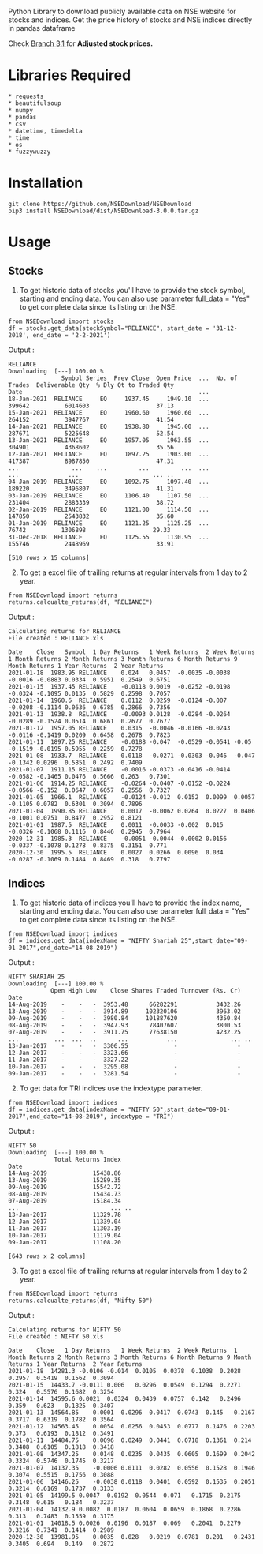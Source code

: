 Python Library to download publicly available data on NSE website for stocks and indices. Get the price history of stocks and NSE indices directly in pandas dataframe

Check <a href="https://github.com/NSEDownload/NSEDownload/tree/3.1">Branch 3.1 </a> for <b> Adjusted stock prices.</b>

# Libraries Required #

    * requests 
    * beautifulsoup
    * numpy
    * pandas
    * csv
    * datetime, timedelta 
    * time
    * os
    * fuzzywuzzy


# Installation #

```
git clone https://github.com/NSEDownload/NSEDownload
pip3 install NSEDownload/dist/NSEDownload-3.0.0.tar.gz 
```

# Usage #

## Stocks ##

1. To get historic data of stocks you'll have to provide the stock symbol, starting and ending data. You can also use parameter full_data = "Yes" to get complete data since its listing on the NSE.

```
from NSEDownload import stocks
df = stocks.get_data(stockSymbol="RELIANCE", start_date = '31-12-2018', end_date = '2-2-2021')
```

Output : 

```
RELIANCE
Downloading  [---] 100.00 % 
               Symbol Series  Prev Close  Open Price  ...  No. of Trades  Deliverable Qty  % Dly Qt to Traded Qty   
Date                                                  ...                                                           
18-Jan-2021  RELIANCE     EQ     1937.45     1949.10  ...         399642          6014603                   37.13   
15-Jan-2021  RELIANCE     EQ     1960.60     1960.60  ...         264152          3947767                   41.54   
14-Jan-2021  RELIANCE     EQ     1938.80     1945.00  ...         287671          5225648                   52.54   
13-Jan-2021  RELIANCE     EQ     1957.05     1963.55  ...         304901          4368602                   35.56   
12-Jan-2021  RELIANCE     EQ     1897.25     1903.00  ...         417387          8987850                   47.31   
...               ...    ...         ...         ...  ...            ...              ...                     ... ..
04-Jan-2019  RELIANCE     EQ     1092.75     1097.40  ...         189220          3496807                   41.31   
03-Jan-2019  RELIANCE     EQ     1106.40     1107.50  ...         231404          2883339                   38.72   
02-Jan-2019  RELIANCE     EQ     1121.00     1114.50  ...         147850          2543832                   35.60   
01-Jan-2019  RELIANCE     EQ     1121.25     1125.25  ...          76742          1306898                   29.33   
31-Dec-2018  RELIANCE     EQ     1125.55     1130.95  ...         155746          2448969                   33.91   

[510 rows x 15 columns]
```

2. To get a excel file of trailing returns at regular intervals from 1 day to 2 year.

```
from NSEDownload import returns
returns.calcualte_returns(df, "RELIANCE")
```

Output : 

```
Calculating returns for RELIANCE
File created : RELIANCE.xls

Date    Close   Symbol  1 Day Returns   1 Week Returns  2 Week Returns  1 Month Returns 2 Month Returns 3 Month Returns 6 Month Returns 9 Month Returns 1 Year Returns  2 Year Returns
2021-01-18  1983.95 RELIANCE    0.024   0.0457  -0.0035 -0.0038 -0.0016 -0.0883 0.0334  0.5951  0.2549  0.6751
2021-01-15  1937.45 RELIANCE    -0.0118 0.0019  -0.0252 -0.0198 -0.0324 -0.1095 0.0135  0.5829  0.2598  0.7057
2021-01-14  1960.6  RELIANCE    0.0112  0.0259  -0.0124 -0.007  -0.0208 -0.1114 0.0636  0.6785  0.2866  0.7356
2021-01-13  1938.8  RELIANCE    -0.0093 0.0128  -0.0284 -0.0264 -0.0289 -0.1524 0.0514  0.6861  0.2677  0.7677
2021-01-12  1957.05 RELIANCE    0.0315  -0.0046 -0.0166 -0.0243 -0.0116 -0.1419 0.0209  0.6458  0.2678  0.7823
2021-01-11  1897.25 RELIANCE    -0.0188 -0.047  -0.0529 -0.0541 -0.05   -0.1519 -0.0195 0.5955  0.2259  0.7278
2021-01-08  1933.7  RELIANCE    0.0118  -0.0271 -0.0303 -0.046  -0.047  -0.1342 0.0296  0.5851  0.2492  0.7409
2021-01-07  1911.15 RELIANCE    -0.0016 -0.0373 -0.0416 -0.0414 -0.0582 -0.1465 0.0476  0.5666  0.263   0.7301
2021-01-06  1914.25 RELIANCE    -0.0264 -0.0407 -0.0152 -0.0224 -0.0566 -0.152  0.0647  0.6057  0.2556  0.7327
2021-01-05  1966.1  RELIANCE    -0.0124 -0.012  0.0152  0.0099  0.0057  -0.1105 0.0782  0.6301  0.3094  0.7896
2021-01-04  1990.85 RELIANCE    0.0017  -0.0062 0.0264  0.0227  0.0406  -0.1001 0.0751  0.8477  0.2952  0.8121
2021-01-01  1987.5  RELIANCE    0.0011  -0.0033 -0.002  0.015   -0.0326 -0.1068 0.1116  0.8446  0.2945  0.7964
2020-12-31  1985.3  RELIANCE    -0.0051 -0.0044 -0.0002 0.0156  -0.0337 -0.1078 0.1278  0.8375  0.3151  0.771
2020-12-30  1995.5  RELIANCE    0.0027  0.0266  0.0096  0.034   -0.0287 -0.1069 0.1484  0.8469  0.318   0.7797

```

## Indices ##

1. To get historic data of indices you'll have to provide the index name, starting and ending data. You can also use parameter full_data = "Yes" to get complete data since its listing on the NSE.

```
from NSEDownload import indices
df = indices.get_data(indexName = "NIFTY Shariah 25",start_date="09-01-2017",end_date="14-08-2019")
```

Output : 

```
NIFTY SHARIAH 25
Downloading  [---] 100.00 % 
            Open High Low    Close Shares Traded Turnover (Rs. Cr)   
Date                                                                 
14-Aug-2019    -    -   -  3953.48      66282291           3432.26   
13-Aug-2019    -    -   -  3914.89     102320106           3963.02   
09-Aug-2019    -    -   -  3980.84     101887620           4350.84   
08-Aug-2019    -    -   -  3947.93      78407607           3800.53   
07-Aug-2019    -    -   -  3911.75      77638150           4232.25   
...          ...  ...  ..      ...           ...               ... ..
13-Jan-2017    -    -   -  3306.55             -                 -   
12-Jan-2017    -    -   -  3323.66             -                 -   
11-Jan-2017    -    -   -  3327.22             -                 -   
10-Jan-2017    -    -   -  3295.08             -                 -   
09-Jan-2017    -    -   -  3281.54             -                 -   
```

2. To get data for TRI indices use the indextype parameter.

```
from NSEDownload import indices
df = indices.get_data(indexName = "NIFTY 50",start_date="09-01-2017",end_date="14-08-2019", indextype = "TRI")
```

Output : 

```
NIFTY 50
Downloading  [---] 100.00 % 
             Total Returns Index   
Date                               
14-Aug-2019             15438.86   
13-Aug-2019             15289.35   
09-Aug-2019             15542.72   
08-Aug-2019             15434.73   
07-Aug-2019             15184.34   
...                          ... ..
13-Jan-2017             11329.78   
12-Jan-2017             11339.04   
11-Jan-2017             11303.19   
10-Jan-2017             11179.04   
09-Jan-2017             11108.20   

[643 rows x 2 columns]
```

3. To get a excel file of trailing returns at regular intervals from 1 day to 2 year. 

```
from NSEDownload import returns
returns.calcualte_returns(df, "Nifty 50")
```

Output : 

```
Calculating returns for NIFTY 50
File created : NIFTY 50.xls

Date    Close   1 Day Returns   1 Week Returns  2 Week Returns  1 Month Returns 2 Month Returns 3 Month Returns 6 Month Returns 9 Month Returns 1 Year Returns  2 Year Returns
2021-01-18  14281.3 -0.0106 -0.014  0.0105  0.0378  0.1038  0.2028  0.2957  0.5419  0.1562  0.3094
2021-01-15  14433.7 -0.0111 0.006   0.0296  0.0549  0.1294  0.2271  0.324   0.5576  0.1682  0.3254
2021-01-14  14595.6 0.0021  0.0324  0.0439  0.0757  0.142   0.2496  0.359   0.623   0.1825  0.3407
2021-01-13  14564.85    0.0001  0.0296  0.0417  0.0743  0.145   0.2167  0.3717  0.6319  0.1782  0.3564
2021-01-12  14563.45    0.0054  0.0256  0.0453  0.0777  0.1476  0.2203  0.373   0.6193  0.1812  0.3491
2021-01-11  14484.75    0.0096  0.0249  0.0441  0.0718  0.1361  0.214   0.3408  0.6105  0.1818  0.3418
2021-01-08  14347.25    0.0148  0.0235  0.0435  0.0605  0.1699  0.2042  0.3324  0.5746  0.1745  0.3217
2021-01-07  14137.35    -0.0006 0.0111  0.0282  0.0556  0.1528  0.1946  0.3074  0.5515  0.1756  0.3088
2021-01-06  14146.25    -0.0038 0.0118  0.0401  0.0592  0.1535  0.2051  0.3214  0.6169  0.1737  0.3133
2021-01-05  14199.5 0.0047  0.0192  0.0544  0.071   0.1715  0.2175  0.3148  0.615   0.184   0.3237
2021-01-04  14132.9 0.0082  0.0187  0.0604  0.0659  0.1868  0.2286  0.313   0.7483  0.1559  0.3175
2021-01-01  14018.5 0.0026  0.0196  0.0187  0.069   0.2041  0.2279  0.3216  0.7341  0.1414  0.2989
2020-12-30  13981.95    0.0035  0.028   0.0219  0.0781  0.201   0.2431  0.3405  0.694   0.149   0.2872

```
